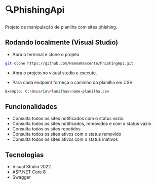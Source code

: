 # 🔍PhishingApi

Projeto de manipulação de planilha com sites phishing.

## Rodando localmente (Visual Studio)

* Abra o terminal e clone o projeto

```bash
git clone https://github.com/HannaNascente/PhishingApi.git
```

* Abra o projeto no visual studio e execute.

* Para cada endpoint forneça o caminho da planilha em CSV

```bash
Exemplo: C:\Usuario\Planilhas\nome-planilha.csv
```

## Funcionalidades

- Consulta todos os sites notificados com o status vazio
- Consulta todos os sites notificados, removidos e com o status vazio
- Consulta todos os sites repetidos
- Consulta todos os sites ativos com o status removido
- Consulta todos os sites ativos com o status inativos

## Tecnologias

- Visual Studio 2022
- ASP.NET Core 8
- Swagger
